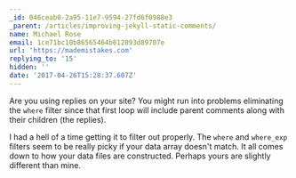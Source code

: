 ```yaml
---
_id: 046ceab0-2a95-11e7-9594-27fd6f0988e3
_parent: /articles/improving-jekyll-static-comments/
name: Michael Rose
email: 1ce71bc10b86565464b612093d89707e
url: 'https://mademistakes.com'
replying_to: '15'
hidden: ''
date: '2017-04-26T15:28:37.607Z'
---
```


Are you using replies on your site? You might run into problems eliminating the `where` filter since that first loop will include parent comments along with their children (the replies).

I had a hell of a time getting it to filter out properly. The `where` and `where_exp` filters seem to be really picky if your data array doesn't match. It all comes down to how your data files are constructed. Perhaps yours are slightly different than mine.

